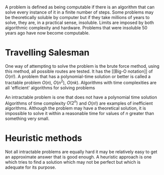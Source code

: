 A problem is defined as being computable if there is an algorithm that can solve every instance of it in a finite number of steps. Some problems may be theoretically soluble by computer but if they take millions of years to solve, they are, in a practical sense, insoluble. Limits are imposed by both algorithmic complexity and hardware. Problems that were insoluble 50 years ago have now become computable.

# Travelling Salesman
One way of attempting to solve the problem is the brute force method, using this method, all possible routes are tested. It has the [[Big-O notation]] of $O(n!)$. A problem that has a polynomial-time solution or better is called a tractable problem $O(n)$, $O(n^{2})$, $O(nk)$. Algorithms with time complexities are all 'efficient' algorithms for solving problems

An intractable problem is one that does not have a polynomial time solution Algorithms of time complexity $O(2^{n})$ and $O(n!)$ are examples of inefficient algorithms. Although the problem may have a theoretical solution, it is impossible to solve it within a reasonable time for values of $n$ greater than something very small.

# Heuristic methods 
Not all intractable problems are equally hard it may be relatively easy to get an approximate answer that is good enough. A heuristic approach is one which tries to find a solution which may not be perfect but which is adequate for its purpose.